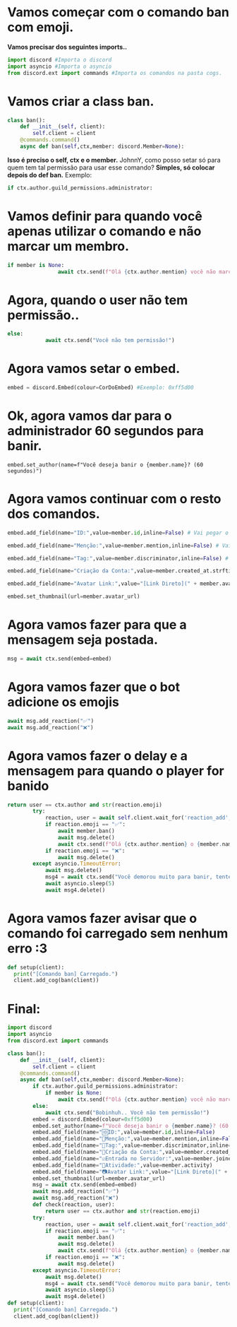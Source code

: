 # Vamos começar com o comando ban com emoji.

 **Vamos precisar dos seguintes imports..**
```Python
import discord #Importa o discord
import asyncio #Importa o asyncio
from discord.ext import commands #Importa os comandos na pasta cogs.
```
# Vamos criar a class ban.
```Python
class ban():
    def __init__(self, client):
        self.client = client
    @commands.command()
    async def ban(self,ctx,member: discord.Member=None):
```
**Isso é preciso o self, ctx e o member.**
JohnnY, como posso setar só para quem tem tal permissão para usar esse comando?
**Simples, só colocar depois do def ban.**
Exemplo:
```Python
if ctx.author.guild_permissions.administrator:
```
# Vamos definir para quando você apenas utilizar o comando e não marcar um membro.
```Python
if member is None:
                await ctx.send(f"Olá {ctx.author.mention} você não marcou um user para banir")
```
# Agora, quando o user não tem permissão..
```Python
else:
            await ctx.send("Você não tem permissão!")
```
# Agora vamos setar o embed.
```Python
embed = discord.Embed(colour=CorDoEmbed) #Exemplo: 0xff5d00
```
# Ok, agora vamos dar para o administrador 60 segundos para banir.
```
embed.set_author(name=f"Você deseja banir o {member.name}? (60 segundos)")
```
# Agora vamos continuar com o resto dos comandos.
```Python
embed.add_field(name="ID:",value=member.id,inline=False) # Vai pegar o id do player que vai ser punido

embed.add_field(name="Menção:",value=member.mention,inline=False) # Vai mencionar o player punido

embed.add_field(name="Tag:",value=member.discriminator,inline=False) # Vai mostrar a tag do player punido

embed.add_field(name="Criação da Conta:",value=member.created_at.strftime("**%H:%M:%S - %d/%m/20%y**"),inline=False) #Dia de criação de conta do player punido    

embed.add_field(name="Avatar Link:",value="[Link Direto](" + member.avatar_url + ")\n",inline=False) #Vai pegar o link do avatar do player punido   

embed.set_thumbnail(url=member.avatar_url)
```
# Agora vamos fazer para que a mensagem seja postada.
```Python
msg = await ctx.send(embed=embed)
```
# Agora vamos fazer que o bot adicione os emojis
```Python
await msg.add_reaction("✅")
await msg.add_reaction("❌")
```
# Agora vamos fazer o delay e a mensagem para quando o player for banido

```Python
return user == ctx.author and str(reaction.emoji)
        try:
            reaction, user = await self.client.wait_for('reaction_add', timeout=60.0, check=check)
            if reaction.emoji == "✅":
                await member.ban()
                await msg.delete()
                await ctx.send(f"Olá {ctx.author.mention} o {member.name} foi banido com sucesso")
            if reaction.emoji == "❌":
                await msg.delete()
        except asyncio.TimeoutError:
            await msg.delete()
            msg4 = await ctx.send("Você demorou muito para banir, tente novamente!")
            await asyncio.sleep(5)
            await msg4.delete()
```

# Agora vamos fazer avisar que o comando foi carregado sem nenhum erro :3

```Python
def setup(client):
  print("[Comando ban] Carregado.")
  client.add_cog(ban(client))
```
# Final:

```Python
import discord
import asyncio
from discord.ext import commands

class ban():
    def __init__(self, client):
        self.client = client
    @commands.command()
    async def ban(self,ctx,member: discord.Member=None):
        if ctx.author.guild_permissions.administrator:
            if member is None:
                await ctx.send(f"Olá {ctx.author.mention} você não marcou um user para banir")
        else:
            await ctx.send("Bobinhuh.. Você não tem permissão!")
        embed = discord.Embed(colour=0xff5d00)
        embed.set_author(name=f"Você deseja banir o {member.name}? (60 segundos)")
        embed.add_field(name="🆔ID:",value=member.id,inline=False)
        embed.add_field(name="📶Menção:",value=member.mention,inline=False)
        embed.add_field(name="🔢Tag:",value=member.discriminator,inline=False)
        embed.add_field(name="📆Criação da Conta:",value=member.created_at.strftime("**%H:%M:%S - %d/%m/20%y**"),inline=False)
        embed.add_field(name="☑️Entrada no Servidor:",value=member.joined_at.strftime("**%H:%M:%S - %d/%m/20%y**"),inline=False)
        embed.add_field(name="📱Atividade:",value=member.activity)
        embed.add_field(name="📷Avatar Link:",value="[Link Direto](" + member.avatar_url + ")\n",inline=False)
        embed.set_thumbnail(url=member.avatar_url)
        msg = await ctx.send(embed=embed)
        await msg.add_reaction("✅")
        await msg.add_reaction("❌")
        def check(reaction, user):
            return user == ctx.author and str(reaction.emoji)
        try:
            reaction, user = await self.client.wait_for('reaction_add', timeout=60.0, check=check)
            if reaction.emoji == "✅":
                await member.ban()
                await msg.delete()
                await ctx.send(f"Olá {ctx.author.mention} o {member.name} foi banido com sucesso")
            if reaction.emoji == "❌":
                await msg.delete()
        except asyncio.TimeoutError:
            await msg.delete()
            msg4 = await ctx.send("Você demorou muito para banir, tente novamente!")
            await asyncio.sleep(5)
            await msg4.delete()
def setup(client):
  print("[Comando ban] Carregado.")
  client.add_cog(ban(client))
```
